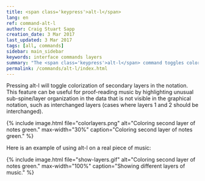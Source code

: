 ```yaml
---
title: <span class='keypress'>alt-l</span>
lang: en
ref: command-alt-l
author: Craig Stuart Sapp
creation_date: 3 Mar 2017
last_updated: 3 Mar 2017
tags: [all, commands]
sidebar: main_sidebar
keywords: interface commands layers
summary: "The <span class='keypress'>alt-l</span> command toggles coloring of secondary layers in the graphic notation."
permalink: /commands/alt-l/index.html
---
```


Pressing <span class="keypress">alt-l</span> will toggle colorization
of secondary layers in the notation.  This feature can be useful
for proof-reading music by highlighting unusual sub-spine/layer
organization in the data that is not visible in the graphical
notation, such as interchanged layers (cases where layers 1 and 2 should
be interchanged).


{% include image.html
	file="colorlayers.png"
	alt="Coloring second layer of notes green."
	max-width="30%"
	caption="Coloring second layer of notes green."
%}


Here is an example of using <span class="keypress">alt-l</span> on a real 
piece of music:

{% include image.html
	file="show-layers.gif"
	alt="Coloring second layer of notes green."
	max-width="100%"
	caption="Showing different layers of music."
%}



